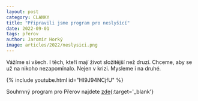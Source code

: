 ```yaml
---
layout: post
category: CLANKY
title: "Připravili jsme program pro neslyšící"
date: 2022-09-01
tags: přerov
author: Jaromír Horký
image: articles/2022/neslysici.png
---
```

Vážíme si všech. I těch, kteří mají život složitější než druzí. Chceme, aby se už na nikoho nezapomínalo. Nejen v krizi. Mysleme i na druhé. 

{% include youtube.html id="HI9J94NCjfU" %}


Souhrnný program pro Přerov najdete [zde](https://prerov.pirati.cz/volby-2022/?pohled=program){:target='_blank'}

